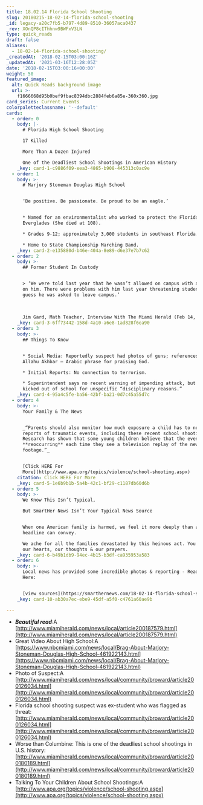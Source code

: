 ```yaml
---
title: 18.02.14 Florida School Shooting
slug: 20180215-18-02-14-florida-school-shooting
_id: legacy-a20c7fb5-b797-4d89-8510-36057aca0437
_rev: XOnQP8cIThhnw9BWFxV3LN
type: quick_reads
draft: false
aliases:
  - 18-02-14-florida-school-shooting/
_createdAt: '2018-02-15T03:00:16Z'
_updatedAt: '2021-03-16T12:28:05Z'
date: '2018-02-15T03:00:16+00:00'
weight: 50
featured_image:
  alt: Quick Reads background image
  url: >-
    f1666668d95b0bef9fbac8394dbc2884feb6a85e-360x360.jpg
card_series: Current Events
colorpaletteclassname: '--default'
cards:
  - order: 0
    body: |-
      # Florida High School Shooting

      17 Killed

      More Than A Dozen Injured

      One of the Deadliest School Shootings in American History
    _key: card-1-c9886f09-eea3-4865-b908-445313c0ac9e
  - order: 1
    body: >-
      # Marjory Stoneman Douglas High School


      ‘Be positive. Be passionate. Be proud to be an eagle.’


      * Named for an environmentalist who worked to protect the Florida
      Everglades (She died at 108).

      * Grades 9-12; approximately 3,000 students in southeast Florida.

      * Home to State Championship Marching Band.
    _key: card-2-e135880d-b46e-404a-8e89-d6e37e7b7c62
  - order: 2
    body: >-
      ## Former Student In Custody


      > ‘We were told last year that he wasn’t allowed on campus with a backpack
      on him. There were problems with him last year threatening students, and I
      guess he was asked to leave campus.’  
        
        
        
      Jim Gard, Math Teacher, Interview With The Miami Herald (Feb 14, 2018)
    _key: card-3-6ff73442-158d-4a10-a6e8-1ad828f6ea90
  - order: 3
    body: >-
      ## Things To Know


      * Social Media: Reportedly suspect had photos of guns; references to
      Allahu Akhbar – Arabic phrase for praising God.

      * Initial Reports: No connection to terrorism.

      * Superintendent says no recent warning of impending attack, but suspect
      kicked out of school for unspecific “disciplinary reasons.”
    _key: card-4-95a4c5fe-ba56-42bf-ba21-0d7c45a55d7c
  - order: 4
    body: >-
      Your Family & The News


      _“Parents should also monitor how much exposure a child has to news
      reports of traumatic events, including these recent school shootings.
      Research has shown that some young children believe that the events are
      **reoccurring** each time they see a television replay of the news
      footage.”_


      [Click HERE For
      More](http://www.apa.org/topics/violence/school-shooting.aspx)
    citation: Click HERE For More
    _key: card-5-1e6b9b1b-5a4b-42c1-bf29-c1187db60d6b
  - order: 5
    body: >-
      We Know This Isn’t Typical,  

      But SmartHer News Isn’t Your Typical News Source


      When one American family is harmed, we feel it more deeply than any
      headline can convey.  

      We ache for all the families devastated by this heinous act. You are in
      our hearts, our thoughts & our prayers.
    _key: card-6-b49b1db9-94ec-4b15-b3df-ca935953a583
  - order: 6
    body: >-
      Local news has provided some incredible photos & reporting - Read More
      Here:


      [view sources](https://smarthernews.com/18-02-14-florida-school-shooting/)
    _key: card-10-ab30a7ec-ebe9-45df-a5f0-c4761a60ae9b

---
```

* **_Beautiful read_**:A [http://www.miamiherald.com/news/local/article200187579.html](http://www.miamiherald.com/news/local/article200187579.html)
* Great Video About High School:A [https://www.nbcmiami.com/news/local/Brag-About-Marjory-Stoneman-Douglas-High-School-461922143.html](https://www.nbcmiami.com/news/local/Brag-About-Marjory-Stoneman-Douglas-High-School-461922143.html)
* Photo of Suspect:A [http://www.miamiherald.com/news/local/community/broward/article200126034.html](http://www.miamiherald.com/news/local/community/broward/article200126034.html)
* Florida school shooting suspect was ex-student who was flagged as threat: [http://www.miamiherald.com/news/local/community/broward/article200126034.html](http://www.miamiherald.com/news/local/community/broward/article200126034.html)
* Worse than Columbine: This is one of the deadliest school shootings in U.S. history: [http://www.miamiherald.com/news/local/community/broward/article200180189.html](http://www.miamiherald.com/news/local/community/broward/article200180189.html)
* Talking To Your Children About School Shootings:A [http://www.apa.org/topics/violence/school-shooting.aspx](http://www.apa.org/topics/violence/school-shooting.aspx)